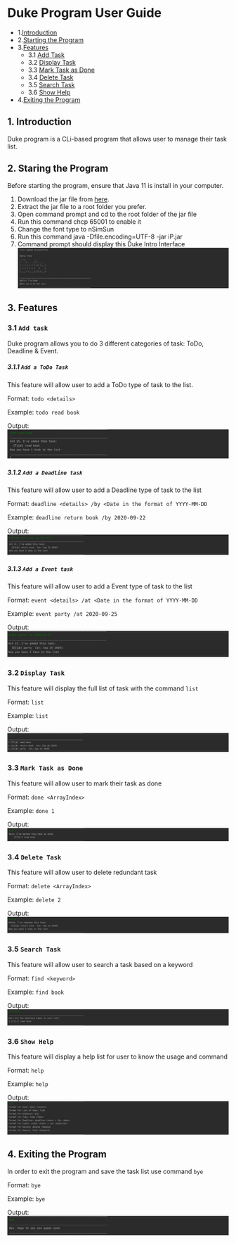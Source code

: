 # Duke Program User Guide
* 1.[Introduction](https://github.com/dixoncwc/ip/tree/master/docs#1-introduction)
* 2.[Starting the Program](https://github.com/dixoncwc/ip/tree/master/docs#2-staring-the-program)
* 3.[Features](https://github.com/dixoncwc/ip/tree/master/docs#3-features)
    * 3.1 [Add Task](https://github.com/dixoncwc/ip/tree/master/docs#31-add-task)
    * 3.2 [Display Task](https://github.com/dixoncwc/ip/tree/master/docs#32-display-task)
    * 3.3 [Mark Task as Done](https://github.com/dixoncwc/ip/tree/master/docs#33-mark-task-as-done)
    * 3.4 [Delete Task](https://github.com/dixoncwc/ip/tree/master/docs#34-delete-task)
    * 3.5 [Search Task](https://github.com/dixoncwc/ip/tree/master/docs#35-search-task)
    * 3.6 [Show Help](https://github.com/dixoncwc/ip/tree/master/docs#36-show-help)
* 4.[Exiting the Program](https://github.com/dixoncwc/ip/tree/master/docs#4-exiting-the-program)

## 1. Introduction
Duke program is a CLi-based program that allows user to manage their task list.

## 2. Staring the Program
Before starting the program, ensure that Java 11 is install in your computer.

1. Download the jar file from [here](https://github.com/dixoncwc/ip/releases/tag/A-Jar).
2. Extract the jar file to a root folder you prefer.
3. Open command prompt and cd to the root folder of the jar file
4. Run this command chcp 65001 to enable it 
5. Change the font type to nSimSun
6. Run this command java -Dfile.encoding=UTF-8 -jar iP.jar
7. Command prompt should display this Duke Intro Interface 
![](photo/Duke%20start%20up.png)

## 3. Features
### 3.1 `Add task`
Duke program allows you to do 3 different categories of task: ToDo, Deadline & Event.

##### 3.1.1 `Add a ToDo Task`
This feature will allow user to add a ToDo type of task to the list.

Format: `todo <details>`

Example: `todo read book`

Output:
![](photo/todo.png) 

##### 3.1.2 `Add a Deadline task`
This feature will allow user to add a Deadline type of task to the list

Format: `deadline <details> /by <Date in the format of YYYY-MM-DD`

Example: `deadline return book /by 2020-09-22`

Output:
![](photo/deadline.png)

##### 3.1.3 `Add a Event task`
This feature will allow user to add a Event type of task to the list

Format: `event <details> /at <Date in the format of YYYY-MM-DD`

Example: `event party /at 2020-09-25`

Output:
![](photo/event.png)

### 3.2 `Display Task`
This feature will display the full list of task with the command `list`

Format: `list`

Example: `list`

Output:
![](photo/list.png)

### 3.3 `Mark Task as Done`
This feature will allow user to mark their task as done

Format: `done <ArrayIndex>`

Example: `done 1`

Output: 
![](photo/done.png)

### 3.4 `Delete Task`
This feature will allow user to delete redundant task

Format: `delete <ArrayIndex>`

Example: `delete 2`

Output: 
![](photo/delete.png)

### 3.5 `Search Task`
This feature will allow user to search a task based on a keyword

Format: `find <keyword>`

Example: `find book`

Output:
![](photo/search.png)

### 3.6 `Show Help`
This feature will display a help list for user to know the usage and command

Format: `help`

Example: `help`

Output:
![](photo/help.png)

## 4. Exiting the Program
In order to exit the program and save the task list use command `bye`

Format: `bye`

Example: `bye`

Output:
![](photo/bye.png)


